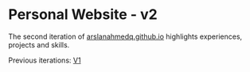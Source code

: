 # Personal Website - v2

The second iteration of [arslanahmedq.github.io](https://arslanahmedq.github.io/portfolio) highlights experiences, projects and skills.  

Previous iterations: [V1](https://cs.utm.utoronto.ca/~qamarars/v1/about.html)
